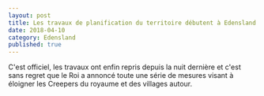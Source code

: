```yaml
---
layout: post
title: Les travaux de planification du territoire débutent à Edensland
date: 2018-04-10
category: Edensland
published: true
---
```


C'est officiel, les travaux ont enfin repris depuis la nuit dernière et c'est sans regret que le Roi a annoncé toute une série de mesures visant à éloigner les Creepers du royaume et des villages autour.

